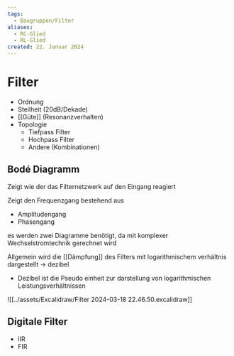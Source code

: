```yaml
---
tags:
  - Baugruppen/Filter
aliases:
  - RC-Glied
  - RL-Glied
created: 22. Januar 2024
---
```


# Filter

- Ordnung
- Steilheit (20dB/Dekade)
- [[Güte]] (Resonanzverhalten)
- Topologie
  - Tiefpass Filter
  - Hochpass Filter
  - Andere (Kombinationen)

## Bodé Diagramm

Zeigt wie der das Filternetzwerk auf den Eingang reagiert

Zeigt den Frequenzgang bestehend aus
- Amplitudengang
- Phasengang

es werden zwei Diagramme benötigt, da mit komplexer Wechselstromtechnik gerechnet wird

Allgemein wird die [[Dämpfung]] des Filters mit logarithmischem verhältnis dargestellt -> dezibel
- Dezibel ist die Pseudo einheit zur darstellung von logarithmischen Leistungsverhältnissen

![[../assets/Excalidraw/Filter 2024-03-18 22.46.50.excalidraw]]
## Digitale Filter

- IIR
- FIR